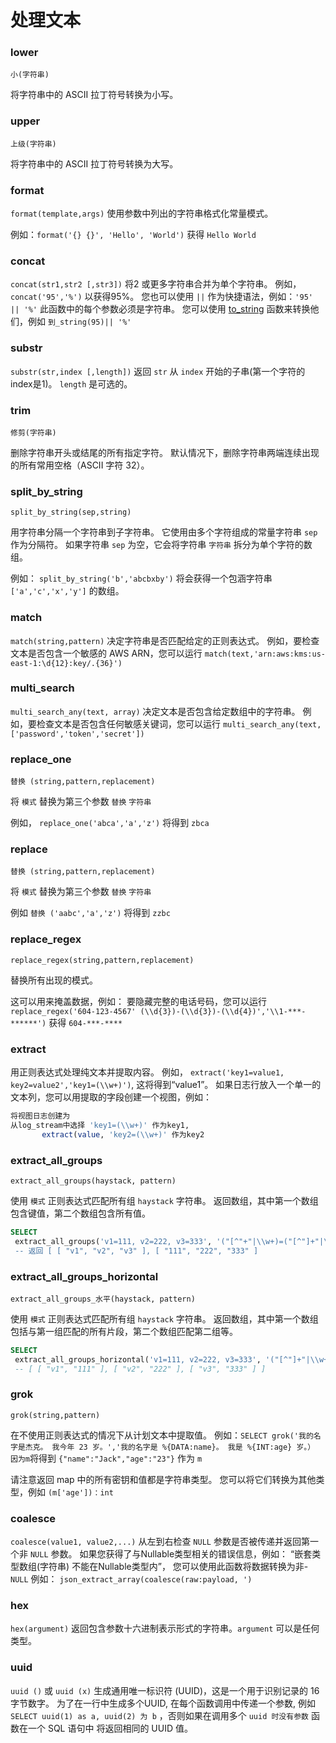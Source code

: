 

# 处理文本

### lower

`小(字符串)`

将字符串中的 ASCII 拉丁符号转换为小写。

### upper

`上级(字符串)`

将字符串中的 ASCII 拉丁符号转换为大写。

### format

`format(template,args)` 使用参数中列出的字符串格式化常量模式。

例如：`format('{} {}', 'Hello', 'World')` 获得 `Hello World`

### concat

`concat(str1,str2 [,str3])` 将2 或更多字符串合并为单个字符串。 例如， `concat('95','%')` 以获得95%。 您也可以使用 `||` 作为快捷语法，例如：`'95' || '%'` 此函数中的每个参数必须是字符串。 您可以使用 [to_string](#to_string) 函数来转换他们，例如 `到_string(95)|| '%'`

### substr

`substr(str,index [,length])` 返回 `str` 从 `index` 开始的子串(第一个字符的index是1)。 `length` 是可选的。

### trim

`修剪(字符串)`

删除字符串开头或结尾的所有指定字符。 默认情况下，删除字符串两端连续出现的所有常用空格（ASCII 字符 32）。

### split_by_string

`split_by_string(sep,string)`

用字符串分隔一个字符串到子字符串。 它使用由多个字符组成的常量字符串 `sep` 作为分隔符。 如果字符串 `sep` 为空，它会将字符串 `字符串` 拆分为单个字符的数组。

例如： `split_by_string('b','abcbxby')` 将会获得一个包涵字符串 `['a','c','x','y']` 的数组。

### match

`match(string,pattern)` 决定字符串是否匹配给定的正则表达式。 例如，要检查文本是否包含一个敏感的 AWS ARN，您可以运行 `match(text,'arn:aws:kms:us-east-1:\d{12}:key/.{36}')`

### multi_search

`multi_search_any(text, array)` 决定文本是否包含给定数组中的字符串。 例如，要检查文本是否包含任何敏感关键词，您可以运行 `multi_search_any(text,['password','token','secret'])`

### replace_one

`替换 (string,pattern,replacement)`

将 `模式` 替换为第三个参数 `替换` `字符串`

例如， `replace_one('abca','a','z')` 将得到 `zbca`

### replace

`替换 (string,pattern,replacement)`

将 `模式` 替换为第三个参数 `替换` `字符串`

例如 `替换 ('aabc','a','z')` 将得到 `zzbc`

### replace_regex

`replace_regex(string,pattern,replacement)`

替换所有出现的模式。

这可以用来掩盖数据，例如： 要隐藏完整的电话号码，您可以运行 `replace_regex('604-123-4567' (\\d{3})-(\\d{3})-(\\d{4})','\\1-***-******')` 获得 `604-***-****`

### extract

用正则表达式处理纯文本并提取内容。 例如， `extract('key1=value1, key2=value2','key1=(\\w+)')`, 这将得到“value1”。  如果日志行放入一个单一的文本列，您可以用提取的字段创建一个视图，例如：

```sql
将视图日志创建为 
从log_stream中选择 'key1=(\\w+)' 作为key1,
       extract(value, 'key2=(\\w+)' 作为key2
```



### extract_all_groups

`extract_all_groups(haystack, pattern)`

使用 `模式` 正则表达式匹配所有组 `haystack` 字符串。 返回数组，其中第一个数组包含键值，第二个数组包含所有值。

```sql
SELECT 
 extract_all_groups('v1=111, v2=222, v3=333', '("[^"+"|\\w+)=("[^"]+"|\\w+)=分组
 -- 返回 [ [ "v1", "v2", "v3" ], [ "111", "222", "333" ]
```



### extract_all_groups_horizontal

`extract_all_groups_水平(haystack, pattern)`

使用 `模式` 正则表达式匹配所有组 `haystack` 字符串。 返回数组，其中第一个数组包括与第一组匹配的所有片段，第二个数组匹配第二组等。

```sql
SELECT 
 extract_all_groups_horizontal('v1=111, v2=222, v3=333', '("[^"]+"|\\w+)=("[^"]+"|\\w+)') as groups
 -- [ [ "v1", "111" ], [ "v2", "222" ], [ "v3", "333" ] ]
```



### grok

`grok(string,pattern)`

在不使用正则表达式的情况下从计划文本中提取值。 例如：`SELECT grok('我的名字是杰克。 我今年 23 岁。','我的名字是 %{DATA:name}。 我是 %{INT:age} 岁。） 因为m`将得到 `{"name":"Jack","age":"23"}` 作为 `m`

请注意返回 map 中的所有密钥和值都是字符串类型。 您可以将它们转换为其他类型，例如 `(m['age'])：int`

### coalesce

`coalesce(value1, value2,...)` 从左到右检查 `NULL` 参数是否被传递并返回第一个非 `NULL` 参数。 如果您获得了与Nullable类型相关的错误信息，例如： “嵌套类型数组(字符串) 不能在Nullable类型内”， 您可以使用此函数将数据转换为非-`NULL` 例如： `json_extract_array(coalesce(raw:payload, ')`

### hex

`hex(argument)` 返回包含参数十六进制表示形式的字符串。`argument` 可以是任何类型。

### uuid

`uuid ()` 或 `uuid (x)` 生成通用唯一标识符 (UUID)，这是一个用于识别记录的 16 字节数字。 为了在一行中生成多个UUID, 在每个函数调用中传递一个参数, 例如 `SELECT uuid(1) as a, uuid(2) 为 b` ，否则如果在调用多个 `uuid 时没有参数` 函数在一个 SQL 语句中 将返回相同的 UUID 值。